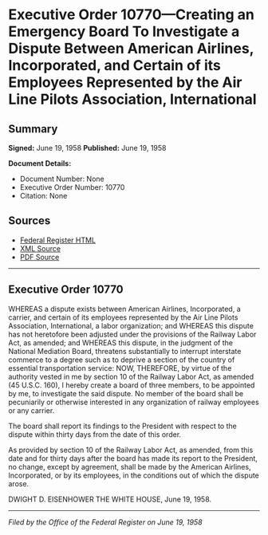 # Executive Order 10770—Creating an Emergency Board To Investigate a Dispute Between American Airlines, Incorporated, and Certain of its Employees Represented by the Air Line Pilots Association, International

## Summary

**Signed:** June 19, 1958
**Published:** June 19, 1958

**Document Details:**
- Document Number: None
- Executive Order Number: 10770
- Citation: None

## Sources
- [Federal Register HTML](https://www.presidency.ucsb.edu/documents/executive-order-10770-creating-emergency-board-investigate-dispute-between-american)
- [XML Source](None)
- [PDF Source](None)

---

## Executive Order 10770

WHEREAS a dispute exists between American Airlines, Incorporated, a carrier, and certain of its employees represented by the Air Line Pilots Association, International, a labor organization; and
WHEREAS this dispute has not heretofore been adjusted under the provisions of the Railway Labor Act, as amended; and
WHEREAS this dispute, in the judgment of the National Mediation Board, threatens substantially to interrupt interstate commerce to a degree such as to deprive a section of the country of essential transportation service:
NOW, THEREFORE, by virtue of the authority vested in me by section 10 of the Railway Labor Act, as amended (45 U.S.C. 160), I hereby create a board of three members, to be appointed by me, to investigate the said dispute. No member of the board shall be pecuniarily or otherwise interested in any organization of railway employees or any carrier.

The board shall report its findings to the President with respect to the dispute within thirty days from the date of this order.

As provided by section 10 of the Railway Labor Act, as amended, from this date and for thirty days after the board has made its report to the President, no change, except by agreement, shall be made by the American Airlines, Incorporated, or by its employees, in the conditions out of which the dispute arose.

DWIGHT D. EISENHOWER
THE WHITE HOUSE,
June 19, 1958.

---

*Filed by the Office of the Federal Register on June 19, 1958*
